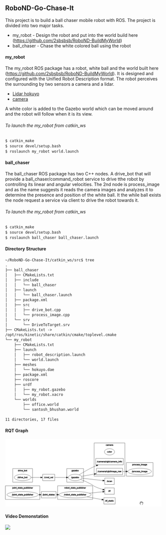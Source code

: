 ## RoboND-Go-Chase-It


This project is to build a ball chaser mobile robot with ROS. The project is divided into two major tasks.

* my_robot  - Design the robot and put into the world build here (https://github.com/2sbsbsb/RoboND-BuildMyWorld)
* ball_chaser - Chase the white colored ball using the robot


#### my_robot 

The my_robot ROS package has a robot, white ball and the world built here (https://github.com/2sbsbsb/RoboND-BuildMyWorld). 
It is designed and configured with the Unified Robot Description format. The robot perceives the surrounding by two sensors a camera and a lidar. 

 - [Lidar hokuyo](http://gazebosim.org/tutorials?tut=ros_gzplugins#GPULaser)
 - [camera](http://gazebosim.org/tutorials?tut=ros_gzplugins#Camera)
 
 
 A white color is added to the Gazebo world which can be moved around and the robot will follow when it is its view. 
 
 
 ###### To launch the my_robot from catkin_ws
 
 ```sh
$ catkin_make
$ source devel/setup.bash 
$ roslaunch my_robot world.launch
```
 

 
 #### ball_chaser 
 
 The ball_chaser ROS package has two C++ nodes. A drive_bot that will provide a ball_chaser/command_robot service to drive tthe robot by controlling its linear and angular velocities. The 2nd node is process_image and as the name suggests it reads the camera images and analyzes it to determine the presence and position of the white ball. It the while ball exists the node request a service via client to drive the robot towards it. 
 

 ###### To launch the my_robot from catkin_ws
```sh
$ catkin_make
$ source devel/setup.bash 
$ roslaunch ball_chaser ball_chaser.launch 
```

 
 

#### Directory Structure
```
~/RoboND-Go-Chase-It/catkin_ws/src$ tree
.
├── ball_chaser
│   ├── CMakeLists.txt
│   ├── include
│   │   └── ball_chaser
│   ├── launch
│   │   └── ball_chaser.launch
│   ├── package.xml
│   ├── src
│   │   ├── drive_bot.cpp
│   │   └── process_image.cpp
│   └── srv
│       └── DriveToTarget.srv
├── CMakeLists.txt -> /opt/ros/kinetic/share/catkin/cmake/toplevel.cmake
└── my_robot
    ├── CMakeLists.txt
    ├── launch
    │   ├── robot_description.launch
    │   └── world.launch
    ├── meshes
    │   └── hokuyo.dae
    ├── package.xml
    ├── roscore
    ├── urdf
    │   ├── my_robot.gazebo
    │   └── my_robot.xacro
    └── worlds
        ├── office.world
        └── santosh_bhushan.world

11 directories, 17 files
```


#### RQT Graph

![rqt_graph](https://github.com/2sbsbsb/RoboND-Go-Chase-It/blob/main/rqt_graph.png?raw=true)


#### Video Demonstation 
[<img src="https://i9.ytimg.com/vi/Ry_-DpFcquo/mq2.jpg?sqp=CJTlzf8F&rs=AOn4CLCsKvv-QaU3_yegSqabMT5oPeY_Qg" width="50%">](https://youtu.be/Ry_-DpFcquo>)



